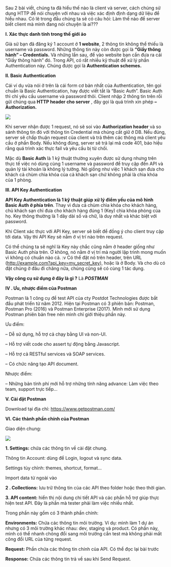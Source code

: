 Sau 2 bài viết, chúng ta đã hiểu thế nào là client và server, cách chúng sử dụng HTTP để nói chuyện với nhau và việc xác định định dạng dữ liệu để hiểu nhau. Có lẽ trong đầu chúng ta sẽ có câu hỏi: Làm thế nào để server biết client mà mình đang nói chuyện là ai???

**I. Xác thực danh tính trong thế giới ảo**

Giả sử bạn đã đăng ký 1 account ở **1 website**, 2 thông tin không thể thiếu là username và password. Những thông tin này còn được gọi là **“Giấy thông hành” – Credentials.** Và những lần sau, để vào website bạn cần đưa ra cái “Giấy thông hành” đó.
Trong API, có rất nhiều kỹ thuật để xử lý phần Authentication này. Chúng được gọi là **Authentication schemes.**

**II. Basic Authentication**

Cái ví dụ vừa nói ở trên là cái form cơ bản nhất của Authentication, tên gọi chuẩn là Basic Authentication, hay được viết tắt là “Basic Auth”. Basic Auth thì chỉ yêu cầu username và password thôi. Client nhập 2 thông tin trên rồi gửi chúng qua **HTTP header cho server**  , đây gọi là quá trình xin phép **– Authorization.**

![](https://images.viblo.asia/8d512e21-f881-4f27-9f6d-7767b682b6d1.gif)

Khi server nhận được 1 request, nó sẽ soi vào **Authorization header** và so sánh thông tin đó với thông tin Credential mà chúng cất giữ ở DB. Nếu đúng, server sẽ chấp thuận request của client và trả thêm các thông mà client yêu cầu ở phần Body. Nếu không đúng, server sẽ trả lại mã code 401, báo hiệu rằng quá trình xác thực fail và yêu cầu bị từ chối.

Mặc dù **Basic Auth** là 1 kỹ thuật thường xuyên được sử dụng nhưng trên thực tế việc nó dùng cùng 1 username và password để truy cập đến API và quản lý tài khoản là không lý tưởng. Nó giống như việc 1 khách sạn đưa cho khách cả chùm chìa khóa của cả khách sạn chứ không phải là chìa khóa của 1 phòng.

**III. API Key Authentication**

**API Key Authentication là 1 kỹ thuật giúp xử lý điểm yếu của mô hình Basic Auth ở phía trên**. Thay vì đưa cả chùm chìa khóa cho khách hàng, chủ khách sạn chỉ đưa cho khách hàng đúng 1 (Key) chìa khóa phòng của họ. Key thông thường là 1 dãy dài số và chữ, là duy nhất và khác biệt với password.

Khi Client xác thực với API Key, server sẽ biết để đồng ý cho client truy cập tới data. Vậy thì API Key sẽ nằm ở vị trí nào trên request. 

Có thể chúng ta sẽ nghĩ là Key này chắc cũng nằm ở header giống như Basic Auth phía trên. Ơ không, nó nằm ở vị trí mà người lập trình mong muốn vì không có chuẩn nào cả. :v Có thể đặt nó trên header, trên URL (http://example.com?api_key=my_secret_key), hoặc là ở Body. Và cho dù có đặt chúng ở đâu đi chăng nữa, chúng cũng sẽ có cùng 1 tác dụng.

**Vậy công cụ sử dụng ở đây là gì ?** Là ***POSTMAN*** 

**IV . Ưu, nhược điểm của Postman**

Postman là 1 công cụ để test API của cty Postdot Technologies được bắt đầu phát triển từ năm 2012. Hiện tại Postman có 3 phiên bản: Postman, Postman Pro (2016) và Postman Enterprise (2017). Mình mới sử dụng Postman phiên bản free nên mình chỉ giới thiệu phần này.

Ưu điểm:

– Dễ sử dụng, hỗ trợ cả chạy bằng UI và non-UI.

– Hỗ trợ viết code cho assert tự động bằng Javascript.

– Hỗ trợ cả RESTful services và SOAP services.

– Có chức năng tạo API document.

Nhược điểm:

– Những bản tính phí mới hỗ trợ những tính năng advance: Làm việc theo team, support trực tiếp…

**V. Cài đặt Postman**

Download tại địa chỉ: https://www.getpostman.com/

**VI. Các thành phần chính của Postman**

Giao diện chung:

![](https://images.viblo.asia/e7aa1410-ee7b-4767-a71f-ce7b2c67cbaf.png)

**1.  Settings:** chứa các thông tin về cài đặt chung.

Thông tin Account: dùng để Login, logout và sync data.

Settings tùy chỉnh: themes, shortcut, format…

Import data từ ngoài vào

**2 . Collections:** lưu trữ thông tin của các API theo folder hoặc theo thời gian.

**3. API content:** hiển thị nội dung chi tiết API và các phần hỗ trợ giúp thực hiện test API. Đây là phần mà tester phải làm việc nhiều nhất.

Trong phần này gồm có 3 thành phần chính:

**Environments:** Chứa các thông tin môi trường. Ví dụ: mình làm 1 dự án nhưng có 3 môi trường khác nhau: dev, staging và product. Có phần này, mình có thể nhanh chóng đổi sang môi trường cần test mà không phải mất công đổi URL của từng request. 

**Request:** Phần chứa các thông tin chính của API. Có thể đọc lại bài trước

**Response:** Chứa các thông tin trả về sau khi Send Request.